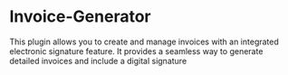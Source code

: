 # Invoice-Generator
This plugin allows you to create and manage invoices with an integrated electronic signature feature. It provides a seamless way to generate detailed invoices and include a digital signature

